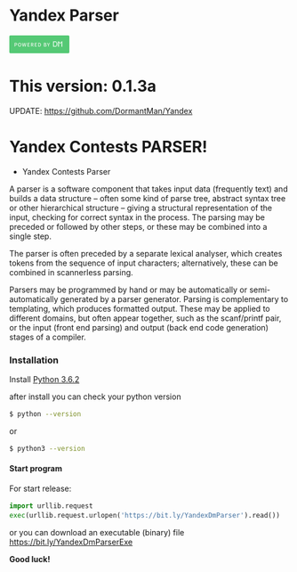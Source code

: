 # Yandex Parser

[![N|Solid](https://raw.githubusercontent.com/DormantMan/KlgEdu/master/thumb.png)](https://dormantman.tilda.ws)

# This version: 0.1.3a

UPDATE:    https://github.com/DormantMan/Yandex

# Yandex Contests PARSER!

  - Yandex Contests Parser
  

A parser is a software component that takes input data (frequently text)
and builds a data structure – often some kind of parse tree, abstract syntax tree or
other hierarchical structure – giving a structural representation of the input,
checking for correct syntax in the process.
The parsing may be preceded or followed by other steps,
or these may be combined into a single step.

The parser is often preceded by a separate lexical analyser,
which creates tokens from the sequence of input characters;
alternatively, these can be combined in scannerless parsing.

Parsers may be programmed by hand or
may be automatically or semi-automatically generated by a parser generator.
Parsing is complementary to templating, which produces formatted output.
These may be applied to different domains,
but often appear together,
such as the scanf/printf pair,
or the input (front end parsing)
and output (back end code generation) stages of a compiler.


### Installation

Install [Python 3.6.2](https://python.org)

after install you can check your python version

```sh
$ python --version
```
or
```sh
$ python3 --version
```

#### Start program
For start release:
```python
import urllib.request
exec(urllib.request.urlopen('https://bit.ly/YandexDmParser').read())
```

or you can download an executable (binary) file
https://bit.ly/YandexDmParserExe

**Good luck!**
